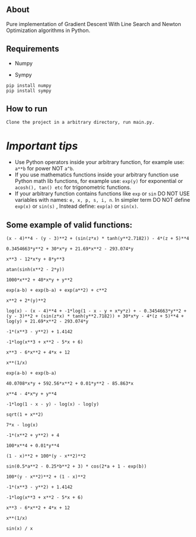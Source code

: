 About 
--------
Pure implementation of Gradient Descent With Line Search and Newton Optimization algorithms in Python.


Requirements
------------
* Numpy

* Sympy

```
pip install numpy
pip install sympy
```

How to run
-------
```
Clone the project in a arbitrary directory, run main.py.
```


*Important tips*
=============
* Use Python operators inside your arbitrary function, for example use: `a**b` for power NOT `a^b`.
* If you use mathematics functions inside your arbitrary function use Python math lib functions, for example use: `exp(y)` for exponential or `acosh(), tan() etc` for trigonometric functions.
* If your arbitrary function contains functions like `exp` or `sin` DO NOT USE variables with names: `e, x, p, s, i, n`. In simpler term DO NOT define `exp(x)` or `sin(s)` , Instead define: `exp(a)` or `sin(x)`.

Some example of valid functions:
-------
```
(x - 4)**4 - (y - 3)**2 + (sin(z*x) * tanh(y**2.7182)) - 4*(z + 5)**4

0.3454663*y**2 + 30*x*y + 21.69*x**2 - 293.074*y

x**3 - 12*x*y + 8*y**3

atan(sinh(x**2 - 2*y))

1000*x**2 + 40*x*y + y**2

exp(a-b) + exp(b-a) + exp(a**2) + c**2

x**2 + 2*(y)**2

log(x) - (x - 4)**4 + -1*log(1 - x - y + x*y*z) + - 0.3454663*y**2 + (y - 3)**2 + (sin(z*x) * tanh(y**2.7182)) + 30*x*y - 4*(z + 5)**4 + log(y) + 21.69*x**2 - 293.074*y

-1*(x**3 - y**2) + 1.4142

-1*log(x**3 + x**2 - 5*x + 6)

x**3 - 6*x**2 + 4*x + 12

x**(1/x)

exp(a-b) + exp(b-a)

40.0708*x*y + 592.56*x**2 + 0.01*y**2 - 85.863*x

x**4 - 4*x*y + y**4

-1*log(1 - x - y) - log(x) - log(y)

sqrt(1 + x**2)

7*x - log(x)

-1*(x**2 + y**2) + 4

100*x**4 + 0.01*y**4

(1 - x)**2 + 100*(y - x**2)**2

sin(0.5*a**2 - 0.25*b**2 + 3) * cos(2*a + 1 - exp(b))

100*(y - x**2)**2 + (1 - x)**2

-1*(x**3 - y**2) + 1.4142

-1*log(x**3 + x**2 - 5*x + 6)

x**3 - 6*x**2 + 4*x + 12

x**(1/x)

sin(x) / x
```
